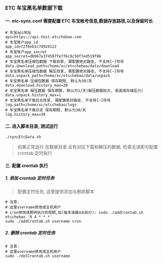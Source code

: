 ### ETC 车宝黑名单数据下载

#### 一. etc-sync.conf 需要配置 ETC 车宝帐号信息,数据存放路径,以及保留时长

```
# 车宝api地址
api=https://api-test.etcchebao.com
# 车宝账户app_id
app_id=72f6eb1c7d929122
# 车宝账户app_secret
app_secret=d6967a374597fe7f6c9c50f7ed519f86
# 车宝黑名单压缩包数据 下载目录, 需配置绝对路径, 不支持[~]符号
data.download_path=/home/xc/etcchebao/data/download
# 车宝黑名单压缩包数据 解压目录, 需配置绝对路径, 不支持[~]符号
data.unpack_path=/home/xc/etcchebao/data/unpack
# 车宝黑名单 压缩包数据 保存期限, 默认为30/天
data.download.history_max=30
# 车宝黑名单 解压数据 保存期限, 默认为1/天(解压数据较大, 易造成存储压力)
data.unpack.history_max=1
# 车宝黑名单下载日志目录, 需配置绝对路径, 不支持[~]符号
log.path=/home/xc/etcchebao/logs
# 车宝黑名单下载日志 保存期限, 默认为30/天
log.history_max=30
```

#### 二. 进入脚本目录, 测试运行

```
./syncEtcData.sh
```

> 如果正常运行 在数据目录 会有对应下载和解压的数据, 检查无误即可配置 crontab 定时执行

#### 三. 配置 crontab 执行

##### 1. 添加 crontab 定时任务

> 配置定时任务, 这里提供添加与删除脚本

```
# 注意:
# 这里username修改成主机用户
# cron修改成期待执行的周期,如(每天凌晨4点执行): sudo ./addCrontab.sh etcchebao '0 4 * * *'
sudo ./addCrontab.sh username cron
```

##### 2. 删除 crontab 定时任务

```
# 注意:
# 这里username修改成主机用户
sudo ./delCrontab.sh username
```
